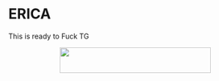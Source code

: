 # ERICA
This is ready to Fuck TG

<p align="center"><a href="https://heroku.com/deploy?template=https://github.com/Official_Afk_xD/Rose-music"> <img src="https://img.shields.io/badge/Deploy%20To%20Heroku-blueviolet?style=for-the-badge&logo=heroku" width="300" height="50.75"/></a></p>

